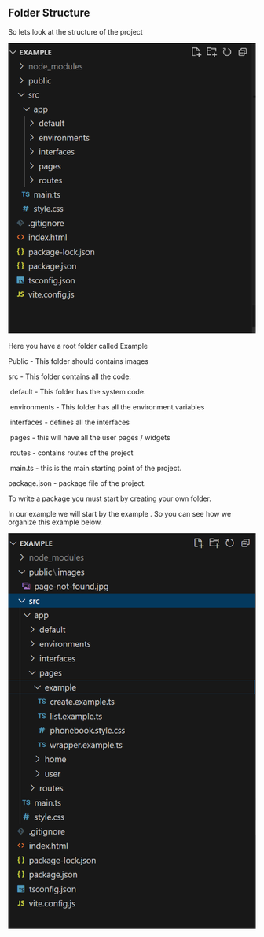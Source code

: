 ## Folder Structure

So lets look at the structure of the project

![local_to_real_nodes](images/folders.png)

Here you have a root folder called Example

Public - This folder should contains images

src - This folder contains all the  code.

​	default - This folder has the system code.

​	environments - This folder has all the environment variables

​	interfaces - defines all the interfaces

​	pages - this will have all the user pages / widgets

​	routes - contains routes of the project

​	main.ts - this is the main starting point of the project.

package.json - package file of the project.



To write a package you must start by creating your own folder.

 In our example we will start by the example . So you can see how we organize this example  below.

![local_to_real_nodes](images/examplefolder.png)